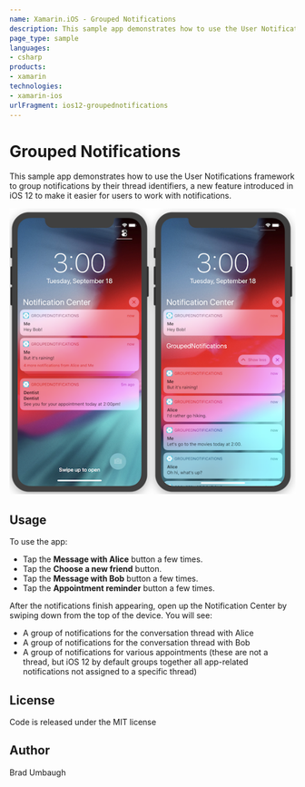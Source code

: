 ```yaml
---
name: Xamarin.iOS - Grouped Notifications
description: This sample app demonstrates how to use the User Notifications framework to group notifications by their thread identifiers, a new feature...
page_type: sample
languages:
- csharp
products:
- xamarin
technologies:
- xamarin-ios
urlFragment: ios12-groupednotifications
---
```

# Grouped Notifications

This sample app demonstrates how to use the User Notifications framework
to group notifications by their thread identifiers, a new feature 
introduced in iOS 12 to make it easier for users to work with notifications.

![Example grouped and expanded notifications](Screenshots/all-sml.png)

## Usage

To use the app: 

- Tap the **Message with Alice** button a few times.
- Tap the **Choose a new friend** button.
- Tap the **Message with Bob** button a few times.
- Tap the **Appointment reminder** button a few times.

After the notifications finish appearing, open up the Notification Center
by swiping down from the top of the device. You will see:

- A group of notifications for the conversation thread with Alice
- A group of notifications for the conversation thread with Bob
- A group of notifications for various appointments (these are not a
  thread, but iOS 12 by default groups together all app-related
  notifications not assigned to a specific thread)

## License
Code is released under the MIT license

## Author
Brad Umbaugh

